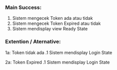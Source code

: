 ### Main Success:

1. Sistem mengecek Token ada atau tidak
2. Sistem mengecek Token Expired atau tidak
3. Sistem mendisplay view Ready State

### Extention / Aternative:
1a: Token tidak ada
    .1 Sistem mendisplay Login State

2a: Token Expired
    .1 Sistem mendisplay Login State
